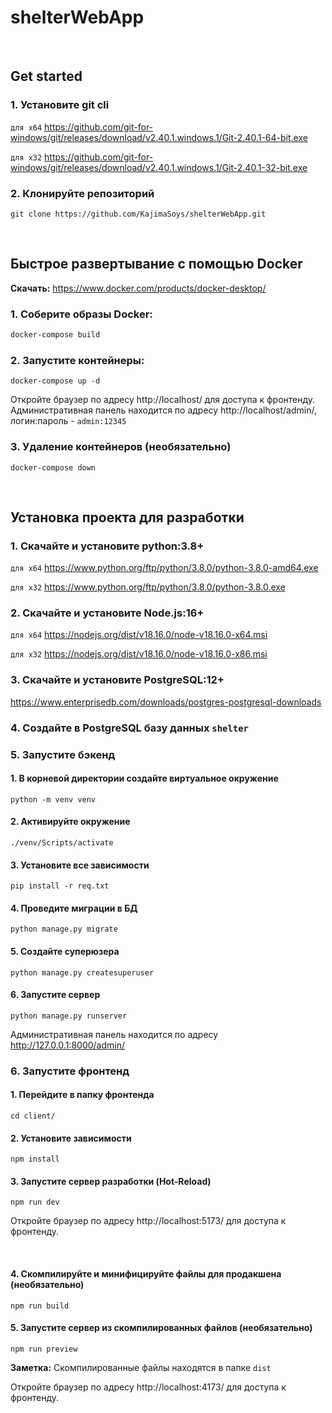 # shelterWebApp
<br>

## Get started

### 1. Установите git cli

`для x64` https://github.com/git-for-windows/git/releases/download/v2.40.1.windows.1/Git-2.40.1-64-bit.exe

`для x32` https://github.com/git-for-windows/git/releases/download/v2.40.1.windows.1/Git-2.40.1-32-bit.exe

### 2. Клонируйте репозиторий
```shell
git clone https://github.com/KajimaSoys/shelterWebApp.git
```
<br>

## Быстрое развертывание с помощью Docker 

**Скачать:** https://www.docker.com/products/docker-desktop/

### 1. Соберите образы Docker:
```sh
docker-compose build
```

### 2. Запустите контейнеры:
```shell
docker-compose up -d
```

Откройте браузер по адресу http://localhost/ для доступа к фронтенду. Административная панель находится по адресу http://localhost/admin/, логин:пароль - `admin:12345`

### 3. Удаление контейнеров (необязательно)
```shell
docker-compose down
```
<br>

## Установка проекта для разработки

### 1. Скачайте и установите python:3.8+


`для x64` https://www.python.org/ftp/python/3.8.0/python-3.8.0-amd64.exe

`для x32` https://www.python.org/ftp/python/3.8.0/python-3.8.0.exe


### 2. Скачайте и установите Node.js:16+
`для x64` https://nodejs.org/dist/v18.16.0/node-v18.16.0-x64.msi

`для x32` https://nodejs.org/dist/v18.16.0/node-v18.16.0-x86.msi

### 3. Скачайте и установите PostgreSQL:12+

https://www.enterprisedb.com/downloads/postgres-postgresql-downloads

### 4. Создайте в PostgreSQL базу данных `shelter`

### 5. Запустите бэкенд

#### 1. В корневой директории создайте виртуальное окружение
```shell
python -m venv venv
```

#### 2. Активируйте окружение
```shell
./venv/Scripts/activate
```

#### 3. Установите все зависимости
```shell
pip install -r req.txt
```

#### 4. Проведите миграции в БД
```shell
python manage.py migrate
```

#### 5. Создайте суперюзера
```shell
python manage.py createsuperuser
```

#### 6. Запустите сервер
```shell
python manage.py runserver
```

Административная панель находится по адресу http://127.0.0.1:8000/admin/

### 6. Запустите фронтенд

#### 1. Перейдите в папку фронтенда
```shell
cd client/
```

#### 2. Установите зависимости
```shell
npm install
```
#### 3. Запустите сервер разработки (Hot-Reload)
```shell
npm run dev
```

Откройте браузер по адресу http://localhost:5173/ для доступа к фронтенду.

<br>

#### 4. Скомпилируйте и минифицируйте файлы для продакшена (необязательно)
```shell
npm run build
```
#### 5. Запустите сервер из скомпилированных файлов (необязательно)
```shell
npm run preview
```
**Заметка:** Скомпилированные файлы находятся в папке `dist`

Откройте браузер по адресу http://localhost:4173/ для доступа к фронтенду.